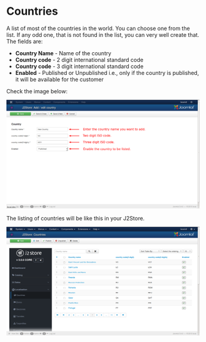 # Countries

A list of most of the countries in the world. You can choose one from the list. If any odd one, that is not found in the list, you can very well create that. The fields are:

* **Country Name** - Name of the country
* **Country code** - 2 digit international standard code
* **Country code** - 3 digit international standard code
* **Enabled** - Published or Unpublished i.e., only if the country is published, it will be available for the customer
 
Check the image below:

![Countries Add](countries_loc.png)

The listing of countries will be like this in your J2Store.

![List of countries](countries_list_loc.png)